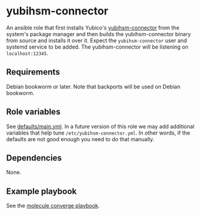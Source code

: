 yubihsm-connector
=================
An ansible role that first installs Yubico's [yubihsm-connector][] from the
system's package manager and then builds the yubihsm-connector binary from
source and installs it over it.
Expect the `yubihsm-connector` user and systemd service to be added.
The yubihsm-connector will be listening on `localhost:12345`.

[yubihsm-connector]: https://developers.yubico.com/yubihsm-connector/

Requirements
------------
Debian bookworm or later.  Note that backports will be used on Debian bookworm.

Role variables
--------------
See [defaults/main.yml](./defaults/main.yml).  In a future version of this role
we may add additional variables that help tune `/etc/yubihsm-connector.yml`.  In
other words, if the defaults are not good enough you need to do that manually.

Dependencies
------------
None.

Example playbook
----------------
See the [molecule converge playbook](../../molecule/yubihsm_connector/converge.yml).
